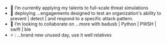 - 🌱 I’m currently applying my talents to full-scale threat simulations 
- 🔭 deploying ...engagements designed to test an organization's ability to prevent | detect | and respond to a specific attack pattern.
- 👯 I’m looking to collaborate on ...more with badusb | Python | PWSH | swift | ble 
- ⚡ : ...brand new unused day, use it well relatives

